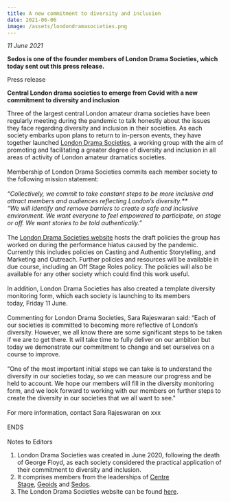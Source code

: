 ```yaml
---
title: A new commitment to diversity and inclusion
date: 2021-06-06
image: /assets/londondramasocieties.png
---
```

*11 June 2021*

**Sedos is one of the founder members of London Drama Societies, which today sent out this press release.** 

Press release

**Central London drama societies to emerge from Covid with a new commitment to diversity and inclusion**

Three of the largest central London amateur drama societies have been regularly meeting during the pandemic to talk honestly about the issues they face regarding diversity and inclusion in their societies. As each society embarks upon plans to return to in-person events, they have together launched [London Drama Societies](https://www.londondramasocieties.co.uk), a working group with the aim of promoting and facilitating a greater degree of diversity and inclusion in all areas of activity of London amateur dramatics societies.\
\
Membership of London Drama Societies commits each member society to the following mission statement:\
\
*“Collectively, we commit to take constant steps to be more inclusive and attract members and audiences reflecting London’s diversity.**\
“We will identify and remove barriers to create a safe and inclusive environment. We want everyone to feel empowered to participate, on stage or off. We want stories to be told authentically.”*\
\
The [London Drama Societies website](https://www.londondramasocieties.co.uk) hosts the draft policies the group has worked on during the performance hiatus caused by the pandemic. Currently this includes policies on Casting and Authentic Storytelling, and Marketing and Outreach. Further policies and resources will be available in due course, including an Off Stage Roles policy. The policies will also be available for any other society which could find this work useful. \
\
In addition, London Drama Societies has also created a template diversity monitoring form, which each society is launching to its members today, Friday 11 June.\
\
Commenting for London Drama Societies, Sara Rajeswaran said: “Each of our societies is committed to becoming more reflective of London’s diversity. However, we all know there are some significant steps to be taken if we are to get there. It will take time to fully deliver on our ambition but today we demonstrate our commitment to change and set ourselves on a course to improve.\
\
“One of the most important initial steps we can take is to understand the diversity in our societies today, so we can measure our progress and be held to account. We hope our members will fill in the diversity monitoring form, and we look forward to working with our members on further steps to create the diversity in our societies that we all want to see."\
\
For more information, contact Sara Rajeswaran on xxx\
\
ENDS\
\
Notes to Editors

1. London Drama Societies was created in June 2020, following the death of George Floyd, as each society considered the practical application of their commitment to diversity and inclusion. 
2. It comprises members from the leaderships of [Centre Stage](https://www.centrestage.london), [Geoids](http://www.geoidsmt.co.uk) and [Sedos](https://sedos.co.uk).
3. The London Drama Societies website can be found [here](https://www.londondramasocieties.co.uk).